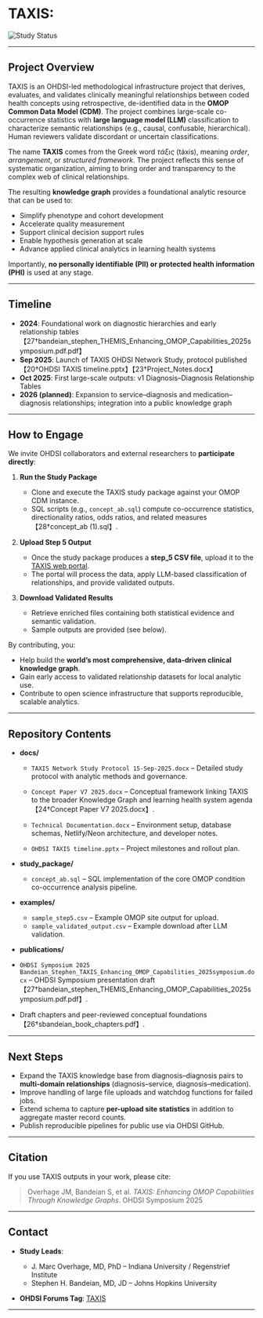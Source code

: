 # TAXIS: 
![Study Status](https://img.shields.io/badge/Study%20Status-Active-brightgreen.svg)

---

## Project Overview
TAXIS is an OHDSI-led methodological infrastructure project that derives, evaluates, and validates clinically meaningful relationships between coded health concepts using retrospective, de-identified data in the **OMOP Common Data Model (CDM)**. The project combines large-scale co-occurrence statistics with **large language model (LLM)** classification to characterize semantic relationships (e.g., causal, confusable, hierarchical). Human reviewers validate discordant or uncertain classifications. 

The name **TAXIS** comes from the Greek word *τάξις* (táxis), meaning *order*, *arrangement*, or *structured framework*. The project reflects this sense of systematic organization, aiming to bring order and transparency to the complex web of clinical relationships.

The resulting **knowledge graph** provides a foundational analytic resource that can be used to:
- Simplify phenotype and cohort development
- Accelerate quality measurement
- Support clinical decision support rules
- Enable hypothesis generation at scale
- Advance applied clinical analytics in learning health systems

Importantly, **no personally identifiable (PII) or protected health information (PHI)** is used at any stage.

---

## Timeline
- **2024**: Foundational work on diagnostic hierarchies and early relationship tables【27†bandeian_stephen_THEMIS_Enhancing_OMOP_Capabilities_2025symposium.pdf.pdf】
- **Sep 2025**: Launch of TAXIS OHDSI Network Study, protocol published【20†OHDSI TAXIS timeline.pptx】【23†Project_Notes.docx】
- **Oct 2025**: First large-scale outputs: v1 Diagnosis–Diagnosis Relationship Tables
- **2026 (planned)**: Expansion to service–diagnosis and medication–diagnosis relationships; integration into a public knowledge graph

---

## How to Engage
We invite OHDSI collaborators and external researchers to **participate directly**:

1. **Run the Study Package**  
   - Clone and execute the TAXIS study package against your OMOP CDM instance.  
   - SQL scripts (e.g., `concept_ab.sql`) compute co-occurrence statistics, directionality ratios, odds ratios, and related measures【28†concept_ab (1).sql】.

2. **Upload Step 5 Output**  
   - Once the study package produces a **step_5 CSV file**, upload it to the [TAXIS web portal](https://taxis.netlify.app/).  
   - The portal will process the data, apply LLM-based classification of relationships, and provide validated outputs.

3. **Download Validated Results**  
   - Retrieve enriched files containing both statistical evidence and semantic validation.  
   - Sample outputs are provided (see below).

By contributing, you:
- Help build the **world’s most comprehensive, data-driven clinical knowledge graph**.
- Gain early access to validated relationship datasets for local analytic use.
- Contribute to open science infrastructure that supports reproducible, scalable analytics.

---

## Repository Contents
- **docs/**
  - `TAXIS Network Study Protocol 15-Sep-2025.docx` – Detailed study protocol with analytic methods and governance.
  - `Concept Paper V7 2025.docx` – Conceptual framework linking TAXIS to the broader Knowledge Graph and learning health system agenda【24†Concept Paper V7 2025.docx】.
 
  - `Technical Documentation.docx` – Environment setup, database schemas, Netlify/Neon architecture, and developer notes.
  - `OHDSI TAXIS timeline.pptx` – Project milestones and rollout plan.

- **study_package/**
  - `concept_ab.sql` – SQL implementation of the core OMOP condition co-occurrence analysis pipeline.

- **examples/**
  - `sample_step5.csv` – Example OMOP site output for upload.
  - `sample_validated_output.csv` – Example download after LLM validation.

- **publications/**
 - `OHDSI Symposium 2025 Bandeian_Stephen_TAXIS_Enhancing_OMOP_Capabilities_2025symposium.docx` – OHDSI Symposium presentation draft【27†bandeian_stephen_THEMIS_Enhancing_OMOP_Capabilities_2025symposium.pdf.pdf】.
  - Draft chapters and peer-reviewed conceptual foundations【26†sbandeian_book_chapters.pdf】.

---

## Next Steps
- Expand the TAXIS knowledge base from diagnosis–diagnosis pairs to **multi-domain relationships** (diagnosis–service, diagnosis–medication).
- Improve handling of large file uploads and watchdog functions for failed jobs.
- Extend schema to capture **per-upload site statistics** in addition to aggregate master record counts.
- Publish reproducible pipelines for public use via OHDSI GitHub.

---

## Citation
If you use TAXIS outputs in your work, please cite:

> Overhage JM, Bandeian S, et al. *TAXIS: Enhancing OMOP Capabilities Through Knowledge Graphs*. OHDSI Symposium 2025

---

## Contact
- **Study Leads**:  
  - J. Marc Overhage, MD, PhD – Indiana University / Regenstrief Institute
  - Stephen H. Bandeian, MD, JD – Johns Hopkins University

- **OHDSI Forums Tag**: [TAXIS](https://forums.ohdsi.org/u/TAXIS)

---

